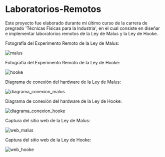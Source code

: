 # Laboratorios-Remotos
Este proyecto fue elaborado durante mi último curso de la carrera de pregrado 'Técnicas Físicas para la Industria', en el cual consiste en diseñar e implementar laboratorios remotos de la Ley de Malus y la Ley de Hooke.

Fotografía del Experimento Remoto de la Ley de Malus:

![malus](https://github.com/luischanquettih/Laboratorios-Remotos/assets/99174520/e1a6ea75-6dc5-4b66-9f14-4018219ff896)

Fotografía del Experimento Remoto de la Ley de Hooke:

![hooke](https://github.com/luischanquettih/Laboratorios-Remotos/assets/99174520/f30b3387-6db0-46a8-9d26-c85adeb9d5e6)

Diagrama de conexión del hardware de la Ley de Malus:

![diagrama_conexion_malus](https://github.com/luischanquettih/Laboratorios-Remotos/assets/99174520/b0e598bd-daf0-4662-b1bd-f1cd3dfb1d1e)

Diagrama de conexión del hardware de la Ley de Hooke:

![diagrama_conexion_hooke](https://github.com/luischanquettih/Laboratorios-Remotos/assets/99174520/18b49502-cbb3-417e-9933-2464bf4ea11d)

Captura del sitio web de la Ley de Malus:

![web_malus](https://github.com/luischanquettih/Laboratorios-Remotos/assets/99174520/1ed223ba-dad3-4bd3-8fd5-5ef2b9a88fdd)


Captura del sitio web de la Ley de Hooke:

![web_hooke](https://github.com/luischanquettih/Laboratorios-Remotos/assets/99174520/2497f2b9-7b10-4f09-a300-ba0163021ab4)


